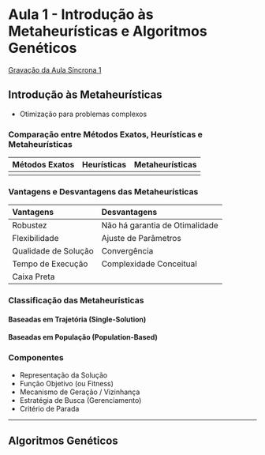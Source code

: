 # Aula 1 - Introdução às Metaheurísticas e Algoritmos Genéticos

[Gravação da Aula Síncrona 1](https://drive.google.com/file/d/13D-ToVPxbnqb9JfUrLv8lfunry5SDKSG/view?usp=sharing)

## Introdução às Metaheurísticas
- Otimização para problemas complexos


### Comparação entre Métodos Exatos, Heurísticas e Metaheurísticas
| Métodos Exatos | Heurísticas | Metaheurísticas |
|:-----|:-----|:-----|
|  |  |  |


### Vantagens e Desvantagens das Metaheurísticas
| Vantagens | Desvantagens |
|:----------|:-------------|
| Robustez | Não há garantia de Otimalidade |
| Flexibilidade | Ajuste de Parâmetros |
| Qualidade de Solução | Convergência |
| Tempo de Execução | Complexidade Conceitual |
| Caixa Preta |  |


### Classificação das Metaheurísticas
#### Baseadas em Trajetória (Single-Solution)


#### Baseadas em População (Population-Based)


### Componentes
- Representação da Solução
- Função Objetivo (ou Fitness)
- Mecanismo de Geração / Vizinhança
- Estratégia de Busca (Gerenciamento)
- Critério de Parada

-----

## Algoritmos Genéticos